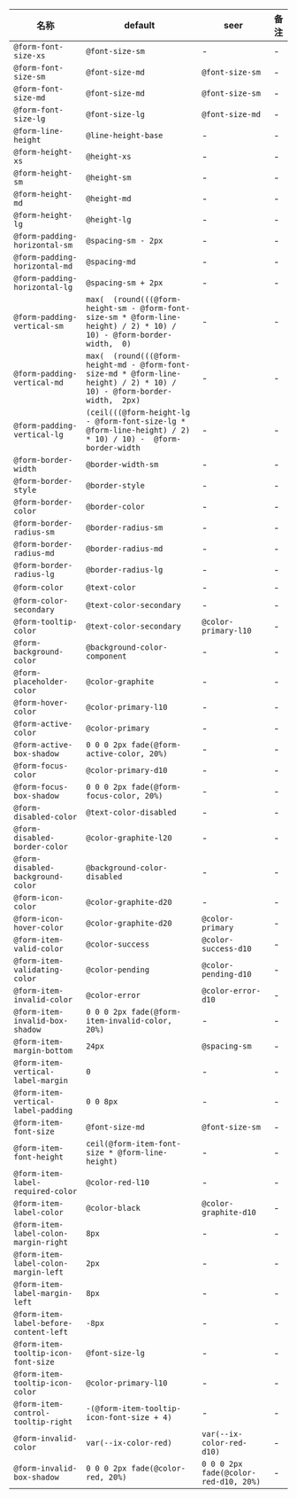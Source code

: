 | 名称 | default | seer | 备注 |
| --- | --- | --- | --- |
| `@form-font-size-xs` | `@font-size-sm` | - | - |
| `@form-font-size-sm` | `@font-size-md` | `@font-size-sm` | - |
| `@form-font-size-md` | `@font-size-md` | `@font-size-sm` | - |
| `@form-font-size-lg` | `@font-size-lg` | `@font-size-md` | - |
| `@form-line-height` | `@line-height-base` | - | - |
| `@form-height-xs` | `@height-xs` | - | - |
| `@form-height-sm` | `@height-sm` | - | - |
| `@form-height-md` | `@height-md` | - | - |
| `@form-height-lg` | `@height-lg` | - | - |
| `@form-padding-horizontal-sm` | `@spacing-sm - 2px` | - | - |
| `@form-padding-horizontal-md` | `@spacing-md` | - | - |
| `@form-padding-horizontal-lg` | `@spacing-sm + 2px` | - | - |
| `@form-padding-vertical-sm` | `max(  (round(((@form-height-sm - @form-font-size-sm * @form-line-height) / 2) * 10) / 10) - @form-border-width,  0)` | - | - |
| `@form-padding-vertical-md` | `max(  (round(((@form-height-md - @form-font-size-md * @form-line-height) / 2) * 10) / 10) - @form-border-width,  2px)` | - | - |
| `@form-padding-vertical-lg` | `(ceil(((@form-height-lg - @form-font-size-lg * @form-line-height) / 2) * 10) / 10) -  @form-border-width` | - | - |
| `@form-border-width` | `@border-width-sm` | - | - |
| `@form-border-style` | `@border-style` | - | - |
| `@form-border-color` | `@border-color` | - | - |
| `@form-border-radius-sm` | `@border-radius-sm` | - | - |
| `@form-border-radius-md` | `@border-radius-md` | - | - |
| `@form-border-radius-lg` | `@border-radius-lg` | - | - |
| `@form-color` | `@text-color` | - | - |
| `@form-color-secondary` | `@text-color-secondary` | - | - |
| `@form-tooltip-color` | `@text-color-secondary` | `@color-primary-l10` | - |
| `@form-background-color` | `@background-color-component` | - | - |
| `@form-placeholder-color` | `@color-graphite` | - | - |
| `@form-hover-color` | `@color-primary-l10` | - | - |
| `@form-active-color` | `@color-primary` | - | - |
| `@form-active-box-shadow` | `0 0 0 2px fade(@form-active-color, 20%)` | - | - |
| `@form-focus-color` | `@color-primary-d10` | - | - |
| `@form-focus-box-shadow` | `0 0 0 2px fade(@form-focus-color, 20%)` | - | - |
| `@form-disabled-color` | `@text-color-disabled` | - | - |
| `@form-disabled-border-color` | `@color-graphite-l20` | - | - |
| `@form-disabled-background-color` | `@background-color-disabled` | - | - |
| `@form-icon-color` | `@color-graphite-d20` | - | - |
| `@form-icon-hover-color` | `@color-graphite-d20` | `@color-primary` | - |
| `@form-item-valid-color` | `@color-success` | `@color-success-d10` | - |
| `@form-item-validating-color` | `@color-pending` | `@color-pending-d10` | - |
| `@form-item-invalid-color` | `@color-error` | `@color-error-d10` | - |
| `@form-item-invalid-box-shadow` | `0 0 0 2px fade(@form-item-invalid-color, 20%)` | - | - |
| `@form-item-margin-bottom` | `24px` | `@spacing-sm` | - |
| `@form-item-vertical-label-margin` | `0` | - | - |
| `@form-item-vertical-label-padding` | `0 0 8px` | - | - |
| `@form-item-font-size` | `@font-size-md` | `@font-size-sm` | - |
| `@form-item-font-height` | `ceil(@form-item-font-size * @form-line-height)` | - | - |
| `@form-item-label-required-color` | `@color-red-l10` | - | - |
| `@form-item-label-color` | `@color-black` | `@color-graphite-d10` | - |
| `@form-item-label-colon-margin-right` | `8px` | - | - |
| `@form-item-label-colon-margin-left` | `2px` | - | - |
| `@form-item-label-margin-left` | `8px` | - | - |
| `@form-item-label-before-content-left` | `-8px` | - | - |
| `@form-item-tooltip-icon-font-size` | `@font-size-lg` | - | - |
| `@form-item-tooltip-icon-color` | `@color-primary-l10` | - | - |
| `@form-item-control-tooltip-right` | `-(@form-item-tooltip-icon-font-size + 4)` | - | - |
| `@form-invalid-color` | `var(--ix-color-red)` | `var(--ix-color-red-d10)` | - |
| `@form-invalid-box-shadow` | `0 0 0 2px fade(@color-red, 20%)` | `0 0 0 2px fade(@color-red-d10, 20%)` | - |
